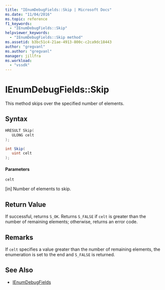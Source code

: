 ```yaml
---
title: "IEnumDebugFields::Skip | Microsoft Docs"
ms.date: "11/04/2016"
ms.topic: reference
f1_keywords:
  - "IEnumDebugFields::Skip"
helpviewer_keywords:
  - "IEnumDebugFields::Skip method"
ms.assetid: b3bc51c4-21ae-4913-800c-c2ca9dc18443
author: "gregvanl"
ms.author: "gregvanl"
manager: jillfra
ms.workload:
  - "vssdk"
---
```

# IEnumDebugFields::Skip
This method skips over the specified number of elements.

## Syntax

```cpp
HRESULT Skip(
   ULONG celt
);
```

```csharp
int Skip(
   uint celt
);
```

#### Parameters
 `celt`

 [in] Number of elements to skip.

## Return Value
 If successful, returns `S_OK`. Returns `S_FALSE` if `celt` is greater than the number of remaining elements; otherwise, returns an error code.

## Remarks
 If `celt` specifies a value greater than the number of remaining elements, the enumeration is set to the end and `S_FALSE` is returned.

## See Also
- [IEnumDebugFields](../../../extensibility/debugger/reference/ienumdebugfields.md)